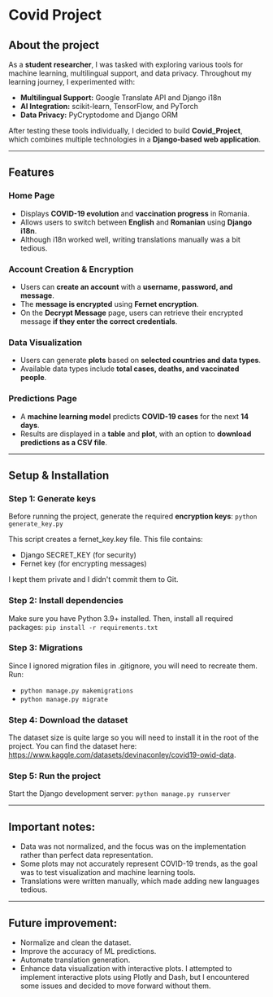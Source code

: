 # Covid Project

## About the project

As a **student researcher**, I was tasked with exploring various tools for machine learning, multilingual support, and data privacy. Throughout my learning journey, I experimented with:

- **Multilingual Support:** Google Translate API and Django i18n 
- **AI Integration:** scikit-learn, TensorFlow, and PyTorch
- **Data Privacy:** PyCryptodome and Django ORM

After testing these tools individually, I decided to build **Covid_Project**, which combines multiple technologies in a **Django-based web application**.

---

## Features 

### **Home Page**
- Displays **COVID-19 evolution** and **vaccination progress** in Romania.
- Allows users to switch between **English** and **Romanian** using **Django i18n**.
- Although i18n worked well, writing translations manually was a bit tedious.

### **Account Creation & Encryption**
- Users can **create an account** with a **username, password, and message**.
- The **message is encrypted** using **Fernet encryption**.
- On the **Decrypt Message** page, users can retrieve their encrypted message **if they enter the correct credentials**.

### **Data Visualization**
- Users can generate **plots** based on **selected countries and data types**.
- Available data types include **total cases, deaths, and vaccinated people**.

### **Predictions Page**
- A **machine learning model** predicts **COVID-19 cases** for the next **14 days**.
- Results are displayed in a **table** and **plot**, with an option to **download predictions as a CSV file**.

---

## Setup & Installation

### **Step 1: Generate keys**
Before running the project, generate the required **encryption keys**: ```python generate_key.py```

This script creates a fernet_key.key file. This file contains:
- Django SECRET_KEY (for security)
- Fernet key (for encrypting messages)

I kept them private and I didn't commit them to Git.

### **Step 2: Install dependencies**
Make sure you have Python 3.9+ installed. Then, install all required packages: ```pip install -r requirements.txt```

### **Step 3: Migrations**
Since I ignored migration files in .gitignore, you will need to recreate them. Run:
- ```python manage.py makemigrations```
- ```python manage.py migrate```

### **Step 4: Download the dataset**
The dataset size is quite large so you will need to install it in the root of the project. You can find the dataset here: https://www.kaggle.com/datasets/devinaconley/covid19-owid-data.

### **Step 5: Run the project**
Start the Django development server: ```python manage.py runserver```

---

## Important notes:
- Data was not normalized, and the focus was on the implementation rather than perfect data representation.
- Some plots may not accurately represent COVID-19 trends, as the goal was to test visualization and machine learning tools.
- Translations were written manually, which made adding new languages tedious.

---

## Future improvement:
- Normalize and clean the dataset.
- Improve the accuracy of ML predictions.
- Automate translation generation.
- Enhance data visualization with interactive plots. I attempted to implement interactive plots using Plotly and Dash, but I encountered some issues and decided to move forward without them.